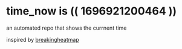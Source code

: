 # time_now is (( 1696921200464 ))

an automated repo that shows the currnent time

inspired by [breakingheatmap](https://github.com/breakingheatmap/breakingheatmap)